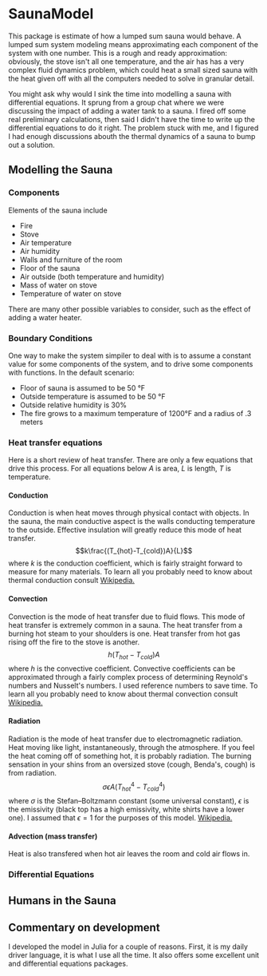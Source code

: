 # SaunaModel
This package is estimate of how a lumped sum sauna would behave. A lumped sum system modeling means approximating each component of the system with one number. This is a rough and ready approximation: obviously, the stove isn't all one temperature, and the air has has a very complex fluid dynamics problem, which could heat a small sized sauna with the heat given off with all the computers needed to solve in granular detail.

You might ask why would I sink the time into modelling a sauna with differential equations. It sprung from a group chat where we were discussing the impact of adding a water tank to a sauna. I fired off some real preliminary calculations, then said I didn't have the time to write up the differential equations to do it right. The problem stuck with me, and I figured I had enough discussions abouth the thermal dynamics of a sauna to bump out a solution.

## Modelling the Sauna

### Components
Elements of the sauna include
- Fire
- Stove
- Air temperature
- Air humidity
- Walls and furniture of the room
- Floor of the sauna
- Air outside (both temperature and humidity)
- Mass of water on stove
- Temperature of water on stove

There are many other possible variables to consider, such as the effect of adding a water heater.
### Boundary Conditions
One way to make the system simpiler to deal with is to assume a constant value for some components of the system, and to drive some components with functions. In the default scenario:
- Floor of sauna is assumed to be 50 °F
- Outside temperature is assumed to be 50 °F
- Outside relative humidity is 30%
- The fire grows to a maximum temperature of 1200°F and a radius of .3 meters

### Heat transfer equations
Here is a short review of heat transfer. There are only a few equations that drive this process. For all equations below $A$ is area, $L$ is length, $T$ is temperature.
#### Conduction
Conduction is when heat moves through physical contact with objects. In the sauna, the main conductive aspect is the walls conducting temperature to the outside. Effective insulation will greatly reduce this mode of heat transfer.
$$k\frac{(T_{hot}-T_{cold})A}{L}$$
where $k$ is the conduction coefficient, which is fairly straight forward to measure for many materials. To learn all you probably need to know about thermal conduction consult [Wikipedia.](https://en.wikipedia.org/wiki/Thermal_conduction)

#### Convection
Convection is the mode of heat transfer due to fluid flows. This mode of heat transfer is extremely common in a sauna. The heat transfer from a burning hot steam to your shoulders is one. Heat transfer from hot gas rising off the fire to the stove is another.
$$h(T_{hot}-T_{cold})A$$
where $h$ is the convective coefficient. Convective coefficients can be approximated through a fairly complex process of determining Reynold's numbers and Nusselt's numbers. I used reference numbers to save time. To learn all you probably need to know about thermal convection consult [Wikipedia.](https://en.wikipedia.org/wiki/Convective_heat_transfer)

#### Radiation
Radiation is the mode of heat transfer due to electromagnetic radiation. Heat moving like light, instantaneously, through the atmosphere. If you feel the heat coming off of something hot, it is probably radiation. The burning sensation in your shins from an oversized stove (cough, Benda's, cough) is from radiation.
$$\sigma\epsilon A (T_{hot}^4 - T_{cold}^4)$$
where $\sigma$ is the Stefan–Boltzmann constant (some universal constant), $\epsilon$ is the emissivity (black top has a high emissivity, white shirts have a lower one). I assumed that $\epsilon=1$ for the purposes of this model. [Wikipedia.](https://en.wikipedia.org/wiki/Thermal_radiation)

#### Advection (mass transfer)
Heat is also transfered when hot air leaves the room and cold air flows in.
### Differential Equations

## Humans in the Sauna

## Commentary on development
I developed the model in Julia for a couple of reasons. First, it is my daily driver language, it is what I use all the time. It also offers some excellent unit and differential equations packages. 
